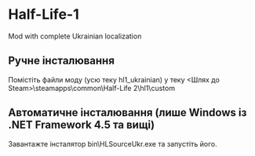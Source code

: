 # Half-Life-1
Mod with complete Ukrainian localization

## Ручне інсталювання
Помістіть файли моду (усю теку hl1_ukrainian) у теку  <Шлях до Steam>\steamapps\common\Half-Life 2\hl1\custom

## Автоматичне інсталювання (лише Windows із .NET Framework 4.5 та вищі)
Завантажте інсталятор bin\HLSourceUkr.exe та запустіть його.
